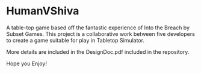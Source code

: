 # HumanVShiva
A table-top game based off the fantastic experience of Into the Breach by Subset Games.
This project is a collaborative work between five developers to create a game suitable for play in Tabletop Simulator.

More details are included in the DesignDoc.pdf included in the repository.


Hope you Enjoy!
